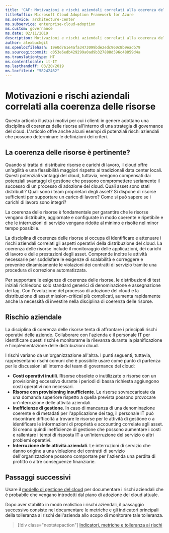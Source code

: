 ```yaml
---
title: 'CAF: Motivazioni e rischi aziendali correlati alla coerenza delle risorse'
titleSuffix: Microsoft Cloud Adoption Framework for Azure
ms.service: architecture-center
ms.subservice: enterprise-cloud-adoption
ms.custom: governance
ms.date: 02/11/2019
description: Motivazioni e rischi aziendali correlati alla coerenza delle risorse
author: alexbuckgit
ms.openlocfilehash: 19e0d761e4afa3473099bde2edc960c8b9eadb79
ms.sourcegitcommit: c053e6edb429299a0ad9b327888d596c48859d4a
ms.translationtype: HT
ms.contentlocale: it-IT
ms.lasthandoff: 03/20/2019
ms.locfileid: "58242462"
---
```

# <a name="resource-consistency-motivations-and-business-risks"></a>Motivazioni e rischi aziendali correlati alla coerenza delle risorse

Questo articolo illustra i motivi per cui i clienti in genere adottano una disciplina di coerenza delle risorse all'interno di una strategia di governance del cloud. L'articolo offre anche alcuni esempi di potenziali rischi aziendali che possono determinare le definizioni dei criteri.

<!-- markdownlint-disable MD026 -->

## <a name="is-resource-consistency-relevant"></a>La coerenza delle risorse è pertinente?

Quando si tratta di distribuire risorse e carichi di lavoro, il cloud offre un'agilità e una flessibilità maggiori rispetto ai tradizionali data center locali. Questi potenziali vantaggi del cloud, tuttavia, vengono compensati dai potenziali svantaggi di gestione che possono compromettere seriamente il successo di un processo di adozione del cloud. Quali asset sono stati distribuiti? Quali sono i team proprietari degli asset? Si dispone di risorse sufficienti per supportare un carico di lavoro? Come si può sapere se i carichi di lavoro sono integri?

La coerenza delle risorse è fondamentale per garantire che le risorse vengano distribuite, aggiornate e configurate in modo coerente e ripetibile e che le interruzioni di servizio vengano ridotte al minimo e risolte nel minor tempo possibile.

La disciplina di coerenza delle risorse si occupa di identificare e attenuare i rischi aziendali correlati gli aspetti operativi della distribuzione del cloud. La coerenza delle risorse include il monitoraggio delle applicazioni, dei carichi di lavoro e delle prestazioni degli asset. Comprende inoltre le attività necessarie per soddisfare le esigenze di scalabilità e correggere e prevenire dinamicamente le violazioni dei contratti di servizio tramite una procedura di correzione automatizzata.

Per supportare le esigenze di coerenza delle risorse, le distribuzioni di test iniziali richiedono solo standard generici di denominazione e assegnazione dei tag. Con l'evoluzione del processo di adozione del cloud e la distribuzione di asset mission-critical più complicati, aumenta rapidamente anche la necessità di investire nella disciplina di coerenza delle risorse.

## <a name="business-risk"></a>Rischio aziendale

La disciplina di coerenza delle risorse tenta di affrontare i principali rischi operativi delle aziende. Collaborare con l'azienda e il personale IT per identificare questi rischi e monitorarne la rilevanza durante la pianificazione e l'implementazione delle distribuzioni cloud.

I rischi variano da un'organizzazione all'altra. I punti seguenti, tuttavia, rappresentano rischi comuni che è possibile usare come punto di partenza per le discussioni all'interno del team di governance del cloud:

- **Costi operativi inutili**. Risorse obsolete o inutilizzate o risorse con un provisioning eccessivo durante i periodi di bassa richiesta aggiungono costi operativi non necessari.
- **Risorse con provisioning insufficiente**. Le risorse sovraccaricate da una domanda superiore rispetto a quella prevista possono provocare un'interruzione delle attività aziendali.
- **Inefficienze di gestione**. In caso di mancanza di una denominazione coerente e di metadati per l'applicazione dei tag, il personale IT può riscontrare difficoltà a trovare le risorse per le attività di gestione o a identificare le informazioni di proprietà e accounting correlate agli asset. Si creano quindi inefficienze di gestione che possono aumentare i costi e rallentare i tempi di risposta IT a un'interruzione del servizio o altri problemi operativi.
- **Interruzione delle attività aziendali**. Le interruzioni di servizio che danno origine a una violazione dei contratti di servizio dell'organizzazione possono comportare per l'azienda una perdita di profitto o altre conseguenze finanziarie.

## <a name="next-steps"></a>Passaggi successivi

Usare il [modello di gestione del cloud](./template.md) per documentare i rischi aziendali che è probabile che vengano introdotti dal piano di adozione del cloud attuale.

Dopo aver stabilito in modo realistico i rischi aziendali, il passaggio successivo consiste nel documentare le metriche e gli indicatori principali della tolleranza ai rischi dell'azienda allo scopo di monitorare tale tolleranza.

> [!div class="nextstepaction"]
> [Indicatori, metriche e tolleranza ai rischi](./metrics-tolerance.md)
